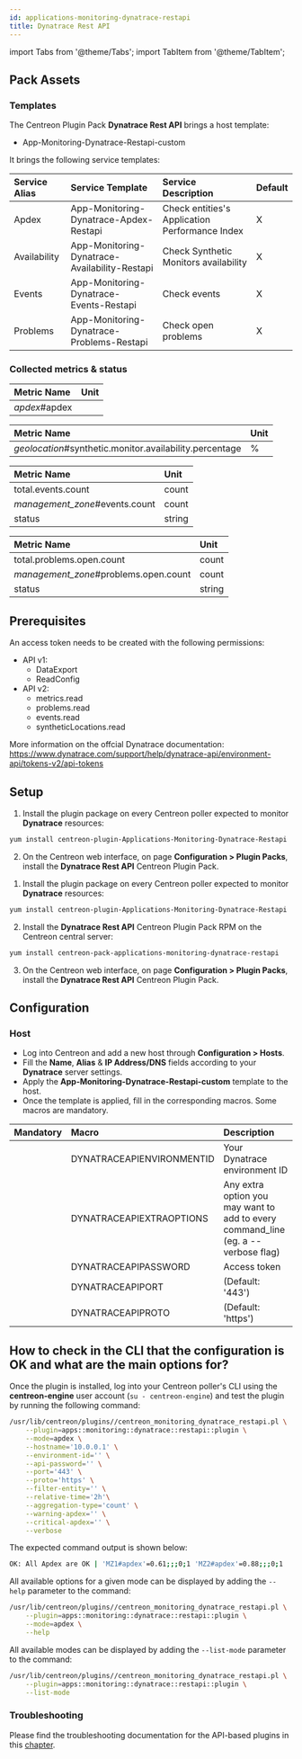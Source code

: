 ```yaml
---
id: applications-monitoring-dynatrace-restapi
title: Dynatrace Rest API
---
```

import Tabs from '@theme/Tabs';
import TabItem from '@theme/TabItem';


## Pack Assets

### Templates

The Centreon Plugin Pack **Dynatrace Rest API** brings a host template:

* App-Monitoring-Dynatrace-Restapi-custom

It brings the following service templates:

| Service Alias | Service Template                              | Service Description                            | Default |
|:--------------|:----------------------------------------------|:-----------------------------------------------|:--------|
| Apdex         | App-Monitoring-Dynatrace-Apdex-Restapi        | Check entities's Application Performance Index | X       |
| Availability  | App-Monitoring-Dynatrace-Availability-Restapi | Check Synthetic Monitors availability          | X       |
| Events        | App-Monitoring-Dynatrace-Events-Restapi       | Check events                                   | X       |
| Problems      | App-Monitoring-Dynatrace-Problems-Restapi     | Check open problems                            | X       |

### Collected metrics & status

<Tabs groupId="sync">
<TabItem value="Apdex" label="Apdex">

| Metric Name   | Unit  |
|:--------------|:------|
| *apdex*#apdex |       |

</TabItem>
<TabItem value="Availability" label="Availability">

| Metric Name                                             | Unit  |
|:--------------------------------------------------------|:------|
| *geolocation*#synthetic.monitor.availability.percentage | %     |

</TabItem>
<TabItem value="Events" label="Events">

| Metric Name                    | Unit   |
|:-------------------------------|:-------|
| total.events.count             | count  |
| *management_zone*#events.count | count  |
| status                         | string |

</TabItem>
<TabItem value="Problems" label="Problems">

| Metric Name                           | Unit   |
|:--------------------------------------|:-------|
| total.problems.open.count             | count  |
| *management_zone*#problems.open.count | count  |
| status                                | string |

</TabItem>
</Tabs>

## Prerequisites

An access token needs to be created with the following permissions:
* API v1:
    * DataExport
    * ReadConfig
* API v2:
    * metrics.read
    * problems.read
    * events.read
    * syntheticLocations.read

More information on the offcial Dynatrace documentation: https://www.dynatrace.com/support/help/dynatrace-api/environment-api/tokens-v2/api-tokens

## Setup

<Tabs groupId="sync">
<TabItem value="Online License" label="Online License">

1. Install the plugin package on every Centreon poller expected to monitor **Dynatrace** resources:

```bash
yum install centreon-plugin-Applications-Monitoring-Dynatrace-Restapi
```

2. On the Centreon web interface, on page **Configuration > Plugin Packs**, install the **Dynatrace Rest API** Centreon Plugin Pack.

</TabItem>
<TabItem value="Offline License" label="Offline License">

1. Install the plugin package on every Centreon poller expected to monitor **Dynatrace** resources:

```bash
yum install centreon-plugin-Applications-Monitoring-Dynatrace-Restapi
```

2. Install the **Dynatrace Rest API** Centreon Plugin Pack RPM on the Centreon central server:

```bash
yum install centreon-pack-applications-monitoring-dynatrace-restapi
```

3. On the Centreon web interface, on page **Configuration > Plugin Packs**, install the **Dynatrace Rest API** Centreon Plugin Pack.

</TabItem>
</Tabs>

## Configuration

### Host

* Log into Centreon and add a new host through **Configuration > Hosts**.
* Fill the **Name**, **Alias** & **IP Address/DNS** fields according to your **Dynatrace** server settings.
* Apply the **App-Monitoring-Dynatrace-Restapi-custom** template to the host.
* Once the template is applied, fill in the corresponding macros. Some macros are mandatory.

| Mandatory   | Macro                     | Description                                                                            |
|:------------|:--------------------------|:---------------------------------------------------------------------------------------|
|             | DYNATRACEAPIENVIRONMENTID | Your Dynatrace environment ID                                                          |
|             | DYNATRACEAPIEXTRAOPTIONS  | Any extra option you may want to add to every command\_line (eg. a --verbose flag)     |
|             | DYNATRACEAPIPASSWORD      | Access token                                                                           |
|             | DYNATRACEAPIPORT          | (Default: '443')                                                                       |
|             | DYNATRACEAPIPROTO         | (Default: 'https')                                                                     |

## How to check in the CLI that the configuration is OK and what are the main options for?

Once the plugin is installed, log into your Centreon poller's CLI using the
**centreon-engine** user account (`su - centreon-engine`) and test the plugin by
running the following command:

```bash
/usr/lib/centreon/plugins//centreon_monitoring_dynatrace_restapi.pl \
    --plugin=apps::monitoring::dynatrace::restapi::plugin \
    --mode=apdex \
    --hostname='10.0.0.1' \
    --environment-id='' \
    --api-password='' \
    --port='443' \
    --proto='https' \
    --filter-entity='' \
    --relative-time='2h'\
    --aggregation-type='count' \
    --warning-apdex='' \
    --critical-apdex='' \
    --verbose
```

The expected command output is shown below:

```bash
OK: All Apdex are OK | 'MZ1#apdex'=0.61;;;0;1 'MZ2#apdex'=0.88;;;0;1 
```

All available options for a given mode can be displayed by adding the
`--help` parameter to the command:

```bash
/usr/lib/centreon/plugins//centreon_monitoring_dynatrace_restapi.pl \
    --plugin=apps::monitoring::dynatrace::restapi::plugin \
    --mode=apdex \
    --help
```

All available modes can be displayed by adding the `--list-mode` parameter to
the command:

```bash
/usr/lib/centreon/plugins//centreon_monitoring_dynatrace_restapi.pl \
    --plugin=apps::monitoring::dynatrace::restapi::plugin \
    --list-mode
```

### Troubleshooting

Please find the troubleshooting documentation for the API-based plugins in
this [chapter](../getting-started/how-to-guides/troubleshooting-plugins.md#http-and-api-checks).